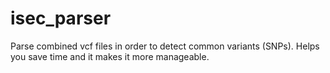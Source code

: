 # isec_parser
Parse combined vcf files in order to detect common variants (SNPs).
Helps you save time and it makes it more manageable.
